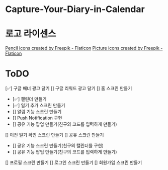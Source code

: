 # Capture-Your-Diary-in-Calendar

# 로고 라이센스

<a href="https://www.flaticon.com/free-icons/pencil" title="pencil icons">Pencil icons created by Freepik - Flaticon</a>
<a href="https://www.flaticon.com/free-icons/picture" title="picture icons">Picture icons created by Freepik - Flaticon</a>

# ToDO

[✅] 구글 배너 광고 달기
[] 구글 리워드 광고 달기
[] 홈 스크린 만들기

- [✅] 캘린더 만들기
- [✅] 일기 추가 스크린 만들기
- [] 알림 기능 스크린 만들기
- [] Push Notification 구현
- [] 공유 기능 팝업 만들기(친구의 코드를 입력하게 만들기)

[] 이전 일기 확인 스크린 만들기
[] 공유 스크린 만들기

- [] 공유 기능 스크린 만들기(친구의 캘린더를 구현)
- [] 공유 기능 팝업 만들기(친구의 코드를 입력하게 만들기)

[] 프로필 스크린 만들기
[] 로그인 스크린 만들기
[] 회원가입 스크린 만들기
